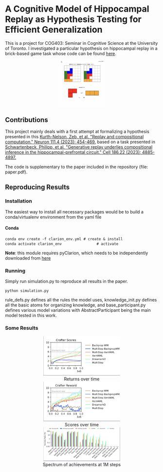 # A Cognitive Model of Hippocampal Replay as Hypothesis Testing for Efficient Generalization
This is a project for COG403: Seminar in Cognitive Science at the University of Toronto. I investigated a particular hypothesis on hippocampal replay in a brick-based game task whose code can be found [here]([https://github.com/schwartenbeckph/Generative-Replay/]).

<p align="center">
<img width="30%" src="https://github.com/mishaalkandapath/clarion_replay/blob/main/figures/agentpic.png">
</p>

## Contributions
This project mainly deals with a first attempt at formalizing a hypothesis presented in this 
[Kurth-Nelson, Zeb, et al. "Replay and compositional computation." Neuron 111.4 (2023): 454-469.](https://www.cell.com/neuron/fulltext/S0896-6273(22)01125-4?_returnURL=https%3A%2F%2Flinkinghub.elsevier.com%2Fretrieve%2Fpii%2FS0896627322011254%3Fshowall%3Dtrue) 
based on a task presented in 
[Schwartenbeck, Philipp, et al. "Generative replay underlies compositional inference in the hippocampal-prefrontal circuit." Cell 186.22 (2023): 4885-4897.](https://www.cell.com/neuron/fulltext/S0896-6273(22)01125-4?_returnURL=https%3A%2F%2Flinkinghub.elsevier.com%2Fretrieve%2Fpii%2FS0896627322011254%3Fshowall%3Dtrue) 

The code is supplementary to the paper included in the repository (file: paper.pdf).

## Reproducing Results
### Installation
The easiest way to install all necessary packages would be to build a conda/virtualenv environment from the yaml file
#### Conda
```
conda env create -f clarion_env.yml	# create & install
conda activate clarion_env			      # activate
```
**Note**: this module requires pyClarion, which needs to be independently downloaded from [here](https://github.com/cmekik/pyClarion/tree/v2409)
 ### Running
 Simply run simulation.py to reproduce all results in the paper. 
 ```
 python simulation.py
 ```
 rule_defs.py defines all the rules the model uses, knowledge_init.py defines all the basic atoms for organizing knowledge, and base_participant.py defines various model variations with AbstractParticipant being the main model tested in this work.

### Some Results
<p align="center">
 <img width="50%" src="https://github.com/mishaalkandapath/valuedream/blob/main/plots/reward.png"><br>
 Returns over time<br>
 <img width="50%" src="https://github.com/mishaalkandapath/valuedream/blob/main/plots/score.png"><br>
 Scores over time<br>
 <img width="50%" src="https://github.com/mishaalkandapath/valuedream/blob/main/plots/score-big.png"><br>
 Spectrum of achievements at 1M steps<br>
</p>



